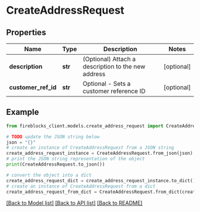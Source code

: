 # CreateAddressRequest


## Properties

Name | Type | Description | Notes
------------ | ------------- | ------------- | -------------
**description** | **str** | (Optional) Attach a description to the new address | [optional] 
**customer_ref_id** | **str** | Optional - Sets a customer reference ID | [optional] 

## Example

```python
from fireblocks_client.models.create_address_request import CreateAddressRequest

# TODO update the JSON string below
json = "{}"
# create an instance of CreateAddressRequest from a JSON string
create_address_request_instance = CreateAddressRequest.from_json(json)
# print the JSON string representation of the object
print(CreateAddressRequest.to_json())

# convert the object into a dict
create_address_request_dict = create_address_request_instance.to_dict()
# create an instance of CreateAddressRequest from a dict
create_address_request_from_dict = CreateAddressRequest.from_dict(create_address_request_dict)
```
[[Back to Model list]](../README.md#documentation-for-models) [[Back to API list]](../README.md#documentation-for-api-endpoints) [[Back to README]](../README.md)


